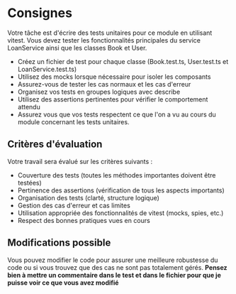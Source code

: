 # Consignes

Votre tâche est d'écrire des tests unitaires pour ce module en utilisant vitest. Vous devez tester les fonctionnalités principales du service LoanService ainsi que les classes Book et User.

- Créez un fichier de test pour chaque classe (Book.test.ts, User.test.ts et LoanService.test.ts)
- Utilisez des mocks lorsque nécessaire pour isoler les composants
- Assurez-vous de tester les cas normaux et les cas d'erreur
- Organisez vos tests en groupes logiques avec describe
- Utilisez des assertions pertinentes pour vérifier le comportement attendu
- Assurez vous que vos tests respectent ce que l'on a vu au cours du module concernant les tests unitaires.

## Critères d'évaluation

Votre travail sera évalué sur les critères suivants :

- Couverture des tests (toutes les méthodes importantes doivent être testées)
- Pertinence des assertions (vérification de tous les aspects importants)
- Organisation des tests (clarté, structure logique)
- Gestion des cas d'erreur et cas limites
- Utilisation appropriée des fonctionnalités de vitest (mocks, spies, etc.)
- Respect des bonnes pratiques vues en cours

## Modifications possible

Vous pouvez modifier le code pour assurer une meilleure robustesse du code ou si vous trouvez que des cas ne sont pas totalement gérés.
**Pensez bien à mettre un commentaire dans le test et dans le fichier pour que je puisse voir ce que vous avez modifié**
